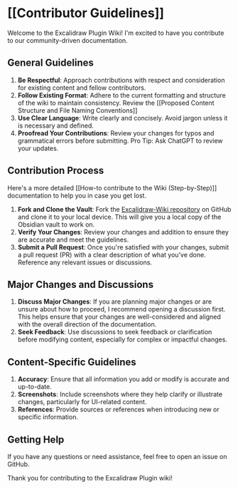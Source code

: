 # [[Contributor Guidelines]]

Welcome to the Excalidraw Plugin Wiki! I'm excited to have you contribute to our community-driven documentation.

## General Guidelines

1. **Be Respectful**: Approach contributions with respect and consideration for existing content and fellow contributors.
2. **Follow Existing Format**: Adhere to the current formatting and structure of the wiki to maintain consistency. Review the [[Proposed Content Structure and File Naming Conventions]]
3. **Use Clear Language**: Write clearly and concisely. Avoid jargon unless it is necessary and defined.
4. **Proofread Your Contributions**: Review your changes for typos and grammatical errors before submitting. Pro Tip: Ask ChatGPT to review your updates.

## Contribution Process

Here's a more detailed [[How-to contribute to the Wiki  (Step-by-Step)]] documentation to help you in case you get lost.

1. **Fork and Clone the Vault**: Fork the [Excalidraw-Wiki repository](https://github.com/zsviczian/excalidraw-wiki) on GitHub and clone it to your local device. This will give you a local copy of the Obsidian vault to work on.
2. **Verify Your Changes**: Review your changes and addition to ensure they are accurate and meet the guidelines.
4. **Submit a Pull Request**: Once you're satisfied with your changes, submit a pull request (PR) with a clear description of what you’ve done. Reference any relevant issues or discussions.

## Major Changes and Discussions

1. **Discuss Major Changes**: If you are planning major changes or are unsure about how to proceed, I recommend opening a discussion first. This helps ensure that your changes are well-considered and aligned with the overall direction of the documentation.
2. **Seek Feedback**: Use discussions to seek feedback or clarification before modifying content, especially for complex or impactful changes.

## Content-Specific Guidelines

1. **Accuracy**: Ensure that all information you add or modify is accurate and up-to-date.
2. **Screenshots**: Include screenshots where they help clarify or illustrate changes, particularly for UI-related content.
3. **References**: Provide sources or references when introducing new or specific information.

## Getting Help

If you have any questions or need assistance, feel free to open an issue on GitHub.

Thank you for contributing to the Excalidraw Plugin wiki!
